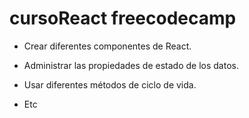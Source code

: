 # cursoReact freecodecamp
- Crear diferentes componentes de React.

- Administrar las propiedades de estado de los datos.

- Usar diferentes métodos de ciclo de vida.

- Etc
